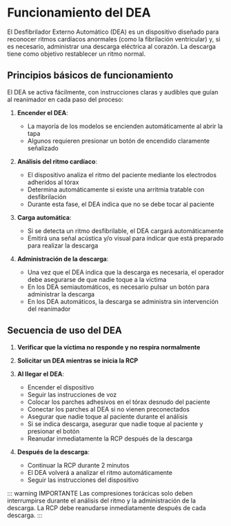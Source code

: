 # Funcionamiento del DEA

El Desfibrilador Externo Automático (DEA) es un dispositivo diseñado para reconocer ritmos cardíacos anormales (como la fibrilación ventricular) y, si es necesario, administrar una descarga eléctrica al corazón. La descarga tiene como objetivo restablecer un ritmo normal.

## Principios básicos de funcionamiento

El DEA se activa fácilmente, con instrucciones claras y audibles que guían al reanimador en cada paso del proceso:

1. **Encender el DEA**: 
   - La mayoría de los modelos se encienden automáticamente al abrir la tapa
   - Algunos requieren presionar un botón de encendido claramente señalizado

2. **Análisis del ritmo cardíaco**:
   - El dispositivo analiza el ritmo del paciente mediante los electrodos adheridos al tórax
   - Determina automáticamente si existe una arritmia tratable con desfibrilación
   - Durante esta fase, el DEA indica que no se debe tocar al paciente

3. **Carga automática**:
   - Si se detecta un ritmo desfibrilable, el DEA cargará automáticamente 
   - Emitirá una señal acústica y/o visual para indicar que está preparado para realizar la descarga

4. **Administración de la descarga**:
   - Una vez que el DEA indica que la descarga es necesaria, el operador debe asegurarse de que nadie toque a la víctima
   - En los DEA semiautomáticos, es necesario pulsar un botón para administrar la descarga
   - En los DEA automáticos, la descarga se administra sin intervención del reanimador

## Secuencia de uso del DEA

1. **Verificar que la víctima no responde y no respira normalmente**
2. **Solicitar un DEA mientras se inicia la RCP**
3. **Al llegar el DEA**:
   - Encender el dispositivo
   - Seguir las instrucciones de voz
   - Colocar los parches adhesivos en el tórax desnudo del paciente
   - Conectar los parches al DEA si no vienen preconectados
   - Asegurar que nadie toque al paciente durante el análisis
   - Si se indica descarga, asegurar que nadie toque al paciente y presionar el botón
   - Reanudar inmediatamente la RCP después de la descarga

4. **Después de la descarga**:
   - Continuar la RCP durante 2 minutos
   - El DEA volverá a analizar el ritmo automáticamente
   - Seguir las instrucciones del dispositivo

::: warning IMPORTANTE
Las compresiones torácicas solo deben interrumpirse durante el análisis del ritmo y la administración de la descarga. La RCP debe reanudarse inmediatamente después de cada descarga.
:::